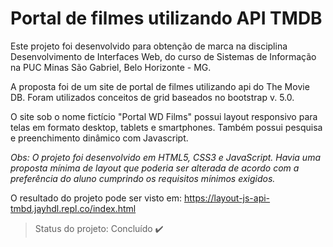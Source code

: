 # Portal de filmes utilizando API TMDB

Este projeto foi desenvolvido para obtenção de marca na disciplina Desenvolvimento de Interfaces Web, do curso de Sistemas de Informação na PUC Minas São Gabriel, Belo Horizonte - MG.

A proposta foi de um site de portal de filmes utilizando api do The Movie DB. Foram utilizados conceitos de grid baseados no bootstrap v. 5.0.

O site sob o nome fictício "Portal WD Films" possui layout responsivo para telas em formato desktop, tablets e smartphones. Também possui pesquisa e preenchimento dinâmico com Javascript.

*Obs: O projeto foi desenvolvido em HTML5, CSS3 e JavaScript. Havia uma proposta mínima de layout que poderia ser alterada de acordo com a preferência do aluno cumprindo os requisitos mínimos exigidos.*

O resultado do projeto pode ser visto em: https://layout-js-api-tmbd.jayhdl.repl.co/index.html

> Status do projeto: Concluído ✔️
